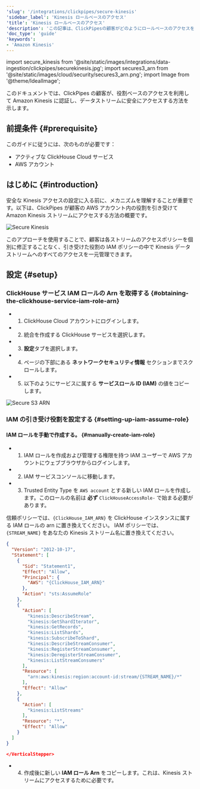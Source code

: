 ```yaml
---
'slug': '/integrations/clickpipes/secure-kinesis'
'sidebar_label': 'Kinesis ロールベースのアクセス'
'title': 'Kinesis ロールベースのアクセス'
'description': 'この記事は、ClickPipesの顧客がどのようにロールベースのアクセスを利用してAmazon Kinesisに認証し、安全にデータストリームにアクセスできるかを示します。'
'doc_type': 'guide'
'keywords':
- 'Amazon Kinesis'
---
```


import secure_kinesis from '@site/static/images/integrations/data-ingestion/clickpipes/securekinesis.jpg';
import secures3_arn from '@site/static/images/cloud/security/secures3_arn.png';
import Image from '@theme/IdealImage';

このドキュメントでは、ClickPipes の顧客が、役割ベースのアクセスを利用して Amazon Kinesis に認証し、データストリームに安全にアクセスする方法を示します。

## 前提条件 {#prerequisite}

このガイドに従うには、次のものが必要です：
- アクティブな ClickHouse Cloud サービス
- AWS アカウント

## はじめに {#introduction}

安全な Kinesis アクセスの設定に入る前に、メカニズムを理解することが重要です。以下は、ClickPipes が顧客の AWS アカウント内の役割を引き受けて Amazon Kinesis ストリームにアクセスする方法の概要です。

<Image img={secure_kinesis} alt="Secure Kinesis" size="lg" border/>

このアプローチを使用することで、顧客は各ストリームのアクセスポリシーを個別に修正することなく、引き受けた役割の IAM ポリシーの中で Kinesis データストリームへのすべてのアクセスを一元管理できます。

## 設定 {#setup}

<VerticalStepper headerLevel="h3"/>

### ClickHouse サービス IAM ロールの Arn を取得する {#obtaining-the-clickhouse-service-iam-role-arn}

- 1. ClickHouse Cloud アカウントにログインします。
- 2. 統合を作成する ClickHouse サービスを選択します。
- 3. **設定**タブを選択します。
- 4. ページの下部にある **ネットワークセキュリティ情報** セクションまでスクロールします。
- 5. 以下のようにサービスに属する **サービスロール ID (IAM)** の値をコピーします。

<Image img={secures3_arn} alt="Secure S3 ARN" size="lg" border/>

### IAM の引き受け役割を設定する {#setting-up-iam-assume-role}

#### IAM ロールを手動で作成する。 {#manually-create-iam-role}

- 1. IAM ロールを作成および管理する権限を持つ IAM ユーザーで AWS アカウントにウェブブラウザからログインします。
- 2. IAM サービスコンソールに移動します。
- 3. Trusted Entity Type を `AWS account` とする新しい IAM ロールを作成します。このロールの名前は **必ず** `ClickHouseAccessRole-` で始まる必要があります。

信頼ポリシーでは、`{ClickHouse_IAM_ARN}` を ClickHouse インスタンスに属する IAM ロールの arn に置き換えてください。
IAM ポリシーでは、`{STREAM_NAME}` をあなたの Kinesis ストリーム名に置き換えてください。

```json
{
  "Version": "2012-10-17",
  "Statement": [
    {
      "Sid": "Statement1",
      "Effect": "Allow",
      "Principal": {
        "AWS": "{ClickHouse_IAM_ARN}"
      },
      "Action": "sts:AssumeRole"
    },
    {
      "Action": [
        "kinesis:DescribeStream",
        "kinesis:GetShardIterator",
        "kinesis:GetRecords",
        "kinesis:ListShards",
        "kinesis:SubscribeToShard",
        "kinesis:DescribeStreamConsumer",
        "kinesis:RegisterStreamConsumer",
        "kinesis:DeregisterStreamConsumer",
        "kinesis:ListStreamConsumers"
      ],
      "Resource": [
        "arn:aws:kinesis:region:account-id:stream/{STREAM_NAME}/*"
      ],
      "Effect": "Allow"
    },
    {
      "Action": [
        "kinesis:ListStreams"
      ],
      "Resource": "*",
      "Effect": "Allow"
    }
  ]
}

</VerticalStepper>

```

- 4. 作成後に新しい **IAM ロール Arn** をコピーします。これは、Kinesis ストリームにアクセスするために必要です。
